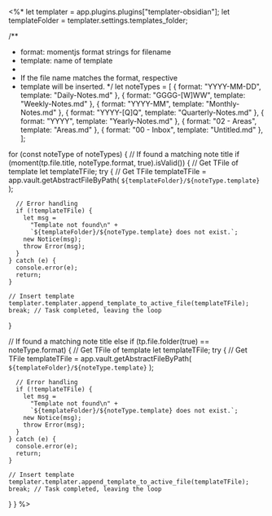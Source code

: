 <%*
let templater = app.plugins.plugins["templater-obsidian"];
let templateFolder = templater.settings.templates_folder;

/**
 * format:   momentjs format strings for filename
 * template: name of template
 *
 * If the file name matches the format, respective
 * template will be inserted.
 */
let noteTypes = [
  { format: "YYYY-MM-DD", template: "Daily-Notes.md" },
  { format: "GGGG-[W]WW", template: "Weekly-Notes.md" },
  { format: "YYYY-MM", template: "Monthly-Notes.md" },
  { format: "YYYY-[Q]Q", template: "Quarterly-Notes.md" },
  { format: "YYYY", template: "Yearly-Notes.md" },
  { format: "02 - Areas", template: "Areas.md" },
  { format: "00 - Inbox", template: "Untitled.md" },
];

for (const noteType of noteTypes) {
  // If found a matching note title
  if (moment(tp.file.title, noteType.format, true).isValid()) {
    // Get TFile of template
    let templateTFile;
    try {
      // Get TFile
      templateTFile = app.vault.getAbstractFileByPath(
        `${templateFolder}/${noteType.template}`
      );

      // Error handling
      if (!templateTFile) {
        let msg =
          "Template not found\n" +
          `${templateFolder}/${noteType.template} does not exist.`;
        new Notice(msg);
        throw Error(msg);
      }
    } catch (e) {
      console.error(e);
      return;
    }

    // Insert template
    templater.templater.append_template_to_active_file(templateTFile);
    break; // Task completed, leaving the loop
  }

  // If found a matching note title
  else if (tp.file.folder(true) == noteType.format) {
    // Get TFile of template
    let templateTFile;
    try {
      // Get TFile
      templateTFile = app.vault.getAbstractFileByPath(
        `${templateFolder}/${noteType.template}`
      );

      // Error handling
      if (!templateTFile) {
        let msg =
          "Template not found\n" +
          `${templateFolder}/${noteType.template} does not exist.`;
        new Notice(msg);
        throw Error(msg);
      }
    } catch (e) {
      console.error(e);
      return;
    }

    // Insert template
    templater.templater.append_template_to_active_file(templateTFile);
    break; // Task completed, leaving the loop
  }
}
%>
